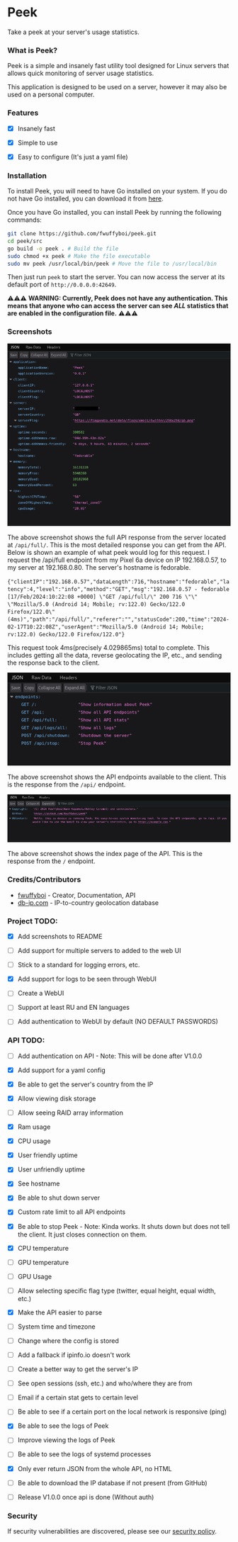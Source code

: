 # Peek
Take a peek at your server's usage statistics.


### What is Peek?
Peek is a simple and insanely fast utility tool designed for Linux servers that allows quick monitoring of server usage statistics.

This application is designed to be used on a server, however it may also be used on a personal computer.


### Features
- [x] Insanely fast
- [x] Simple to use
- [x] Easy to configure (It's just a yaml file)


### Installation
To install Peek, you will need to have Go installed on your system. If you do not have Go installed, you can download it from [here](https://golang.org/dl/).

Once you have Go installed, you can install Peek by running the following commands:
```bash
git clone https://github.com/fwuffyboi/peek.git
cd peek/src
go build -o peek . # Build the file
sudo chmod +x peek # Make the file executable
sudo mv peek /usr/local/bin/peek # Move the file to /usr/local/bin
```
Then just run `peek` to start the server. You can now access the server at its default port of `http://0.0.0.0:42649`.

⚠️⚠️⚠️ **WARNING: Currently, Peek does not have any authentication. This means that anyone who can access the server can see _ALL_ statistics that are enabled in the configuration file.** ⚠️⚠️⚠️

### Screenshots
![Screenshot](/src/assets/readme/ss-api-full.png)

The above screenshot shows the full API response from the server located at `/api/full/`.
This is the most detailed response you can get from the API. Below is shown an example of what peek would log for this request.
I request the /api/full endpoint from my Pixel 6a device on IP 192.168.0.57, to my server at 192.168.0.80. The server's hostname is fedorable.

`{"clientIP":"192.168.0.57","dataLength":716,"hostname":"fedorable","latency":4,"level":"info","method":"GET","msg":"192.168.0.57 - fedorable [17/Feb/2024:10:22:08 +0000] \"GET /api/full/\" 200 716 \"\" \"Mozilla/5.0 (Android 14; Mobile; rv:122.0) Gecko/122.0 Firefox/122.0\" (4ms)","path":"/api/full/","referer":"","statusCode":200,"time":"2024-02-17T10:22:08Z","userAgent":"Mozilla/5.0 (Android 14; Mobile; rv:122.0) Gecko/122.0 Firefox/122.0"}`

This request took 4ms(precisely 4.029865ms) total to complete. This includes getting all the data, reverse geolocating the IP, etc., and sending the response back to the client.

![Screenshot](/src/assets/readme/ss-api-endpoints.png)

The above screenshot shows the API endpoints available to the client. This is the response from the `/api/` endpoint.

![Screenshot](/src/assets/readme/ss-api-index.png)

The above screenshot shows the index page of the API. This is the response from the `/` endpoint.


### Credits/Contributors
- [fwuffyboi](https://github.com/fwuffyboi) - Creator, Documentation, API
- [db-ip.com](https://db-ip.com) - IP-to-country geolocation database


### Project TODO:
 - [x] Add screenshots to README

 - [ ] Add support for multiple servers to added to the web UI

 - [ ] Stick to a standard for logging errors, etc.
 - [x] Add support for logs to be seen through WebUI
 - [ ] Create a WebUI
 - [ ] Support at least RU and EN languages
 - [ ] Add authentication to WebUI by default (NO DEFAULT PASSWORDS)


### API TODO:
 - [ ] Add authentication on API - Note: This will be done after V1.0.0
 - [x] Add support for a yaml config
 - [x] Be able to get the server's country from the IP
 - [x] Allow viewing disk storage
 - [ ] Allow seeing RAID array information
 - [x] Ram usage
 - [x] CPU usage
 - [x] User friendly uptime
 - [x] User unfriendly uptime
 - [x] See hostname
 - [x] Be able to shut down server
 - [x] Custom rate limit to all API endpoints
 - [x] Be able to stop Peek - Note: Kinda works. It shuts down but does not tell the client. It just closes connection on them.
 - [x] CPU temperature
 - [ ] GPU temperature
 - [ ] GPU Usage
 - [ ] Allow selecting specific flag type (twitter, equal height, equal width, etc.)
 - [x] Make the API easier to parse
 - [ ] System time and timezone
 - [ ] Change where the config is stored
 - [ ] Add a fallback if ipinfo.io doesn't work
 - [ ] Create a better way to get the server's IP
 - [ ] See open sessions (ssh, etc.) and who/where they are from
 - [ ] Email if a certain stat gets to certain level
 - [ ] Be able to see if a certain port on the local network is responsive (ping)
 - [x] Be able to see the logs of Peek
 - [ ] Improve viewing the logs of Peek
 - [ ] Be able to see the logs of systemd processes
 - [x] Only ever return JSON from the whole API, no HTML
 - [ ] Be able to download the IP database if not present (from GitHub)


 - [ ] Release V1.0.0 once api is done (Without auth)


### Security
If security vulnerabilities are discovered, please see our [security policy](https://github.com/fwuffyboi/peek/security/policy).
